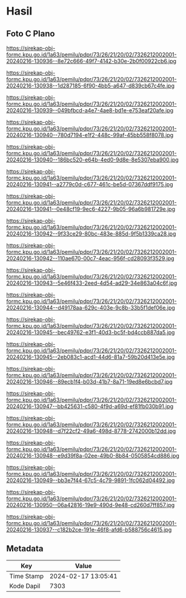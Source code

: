 # Hasil

## Foto C Plano

https://sirekap-obj-formc.kpu.go.id/1a63/pemilu/pdpr/73/26/21/20/02/7326212002001-20240216-130936--8e72c666-49f7-4142-b30e-2b0f00922cb6.jpg

https://sirekap-obj-formc.kpu.go.id/1a63/pemilu/pdpr/73/26/21/20/02/7326212002001-20240216-130938--1d287185-6f90-4bb5-a647-d839cb67c4fe.jpg

https://sirekap-obj-formc.kpu.go.id/1a63/pemilu/pdpr/73/26/21/20/02/7326212002001-20240216-130939--049bfbcd-a4e7-4ae8-bd1e-e753eaf20afe.jpg

https://sirekap-obj-formc.kpu.go.id/1a63/pemilu/pdpr/73/26/21/20/02/7326212002001-20240216-130940--780d7194-e1f2-448c-99af-45bb558f8078.jpg

https://sirekap-obj-formc.kpu.go.id/1a63/pemilu/pdpr/73/26/21/20/02/7326212002001-20240216-130940--186bc520-e64b-4ed0-9d8e-8e5307eba900.jpg

https://sirekap-obj-formc.kpu.go.id/1a63/pemilu/pdpr/73/26/21/20/02/7326212002001-20240216-130941--a2779c0d-c677-461c-be5d-07367ddf9175.jpg

https://sirekap-obj-formc.kpu.go.id/1a63/pemilu/pdpr/73/26/21/20/02/7326212002001-20240216-130941--0e48cf19-9ec6-4227-9b05-96a6b981729e.jpg

https://sirekap-obj-formc.kpu.go.id/1a63/pemilu/pdpr/73/26/21/20/02/7326212002001-20240216-130942--9f33ce29-80bc-483e-885d-9f5b1339ca28.jpg

https://sirekap-obj-formc.kpu.go.id/1a63/pemilu/pdpr/73/26/21/20/02/7326212002001-20240216-130942--110ae670-00c7-4eac-956f-cd28093f3529.jpg

https://sirekap-obj-formc.kpu.go.id/1a63/pemilu/pdpr/73/26/21/20/02/7326212002001-20240216-130943--5e46f433-2eed-4d54-ad29-34e863a04c6f.jpg

https://sirekap-obj-formc.kpu.go.id/1a63/pemilu/pdpr/73/26/21/20/02/7326212002001-20240216-130944--d49178aa-629c-403e-9c8b-33b5f1def06e.jpg

https://sirekap-obj-formc.kpu.go.id/1a63/pemilu/pdpr/73/26/21/20/02/7326212002001-20240216-130945--bec49762-e3f1-40d3-bc5f-bd4ccb887da5.jpg

https://sirekap-obj-formc.kpu.go.id/1a63/pemilu/pdpr/73/26/21/20/02/7326212002001-20240216-130945--2eb083c1-acd1-44d6-81a7-59b20d413e5e.jpg

https://sirekap-obj-formc.kpu.go.id/1a63/pemilu/pdpr/73/26/21/20/02/7326212002001-20240216-130946--89ecb1f4-b03d-41b7-8a71-19ed8e6bcbd7.jpg

https://sirekap-obj-formc.kpu.go.id/1a63/pemilu/pdpr/73/26/21/20/02/7326212002001-20240216-130947--bb425631-c580-4f9d-a69d-ef81fb030b91.jpg

https://sirekap-obj-formc.kpu.go.id/1a63/pemilu/pdpr/73/26/21/20/02/7326212002001-20240216-130948--d7f22cf2-49a6-498d-8778-2742000b12dd.jpg

https://sirekap-obj-formc.kpu.go.id/1a63/pemilu/pdpr/73/26/21/20/02/7326212002001-20240216-130948--e9d39f8a-02ee-49b0-8b84-0505854cd886.jpg

https://sirekap-obj-formc.kpu.go.id/1a63/pemilu/pdpr/73/26/21/20/02/7326212002001-20240216-130949--bb3e7f44-67c5-4c79-9891-1fc062d04492.jpg

https://sirekap-obj-formc.kpu.go.id/1a63/pemilu/pdpr/73/26/21/20/02/7326212002001-20240216-130950--06a42816-19e9-490d-9e48-cd260d7ff857.jpg

https://sirekap-obj-formc.kpu.go.id/1a63/pemilu/pdpr/73/26/21/20/02/7326212002001-20240216-130937--c182b2ce-191e-46f8-afd6-b588756c4615.jpg


## Metadata

| Key        | Value               |
| ---------- | ------------------- |
| Time Stamp | 2024-02-17 13:05:41 |
| Kode Dapil | 7303                |



